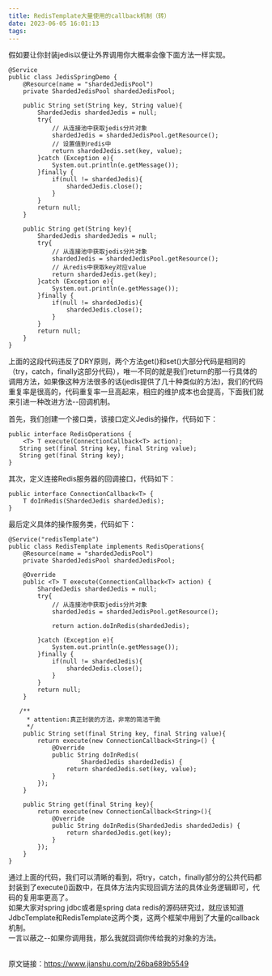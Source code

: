```yaml
---
title: RedisTemplate大量使用的callback机制（转）
date: 2023-06-05 16:01:13
tags:
---
```


假如要让你封装jedis以便让外界调用你大概率会像下面方法一样实现。

    @Service
    public class JedisSpringDemo {
        @Resource(name = "shardedJedisPool")
        private ShardedJedisPool shardedJedisPool;
        
        public String set(String key, String value){
            ShardedJedis shardedJedis = null;
            try{
                // 从连接池中获取jedis分片对象
                shardedJedis = shardedJedisPool.getResource();
                // 设置值到redis中
                return shardedJedis.set(key, value);
            }catch (Exception e){
                System.out.println(e.getMessage());
            }finally {
                if(null != shardedJedis){
                    shardedJedis.close();
                }
            }
            return null;
        }

        public String get(String key){
            ShardedJedis shardedJedis = null;
            try{
                // 从连接池中获取jedis分片对象
                shardedJedis = shardedJedisPool.getResource();
                // 从redis中获取key对应value
                return shardedJedis.get(key);
            }catch (Exception e){
                System.out.println(e.getMessage());
            }finally {
                if(null != shardedJedis){
                    shardedJedis.close();
                }
            }
            return null;
        }
    }

上面的这段代码违反了DRY原则，两个方法get()和set()大部分代码是相同的（try，catch，finally这部分代码），唯一不同的就是我们return的那一行具体的调用方法，如果像这种方法很多的话(jedis提供了几十种类似的方法)，我们的代码重复率是很高的，代码重复率一旦高起来，相应的维护成本也会提高，下面我们就来引进一种改进方法--回调机制。

<!--more-->

首先，我们创建一个接口类，该接口定义Jedis的操作，代码如下：

    public interface RedisOperations {
        <T> T execute(ConnectionCallback<T> action);
       String set(final String key, final String value);
       String get(final String key);
    }

其次，定义连接Redis服务器的回调接口，代码如下：

    public interface ConnectionCallback<T> {
        T doInRedis(ShardedJedis shardedJedis);
    }

最后定义具体的操作服务类，代码如下：

    @Service("redisTemplate")
    public class RedisTemplate implements RedisOperations{
        @Resource(name = "shardedJedisPool")
        private ShardedJedisPool shardedJedisPool;
        
        @Override
        public <T> T execute(ConnectionCallback<T> action) {
            ShardedJedis shardedJedis = null;
            try{
                // 从连接池中获取jedis分片对象
                shardedJedis = shardedJedisPool.getResource();
                
                return action.doInRedis(shardedJedis);
                
            }catch (Exception e){
                System.out.println(e.getMessage());
            }finally {
                if(null != shardedJedis){
                    shardedJedis.close();
                }
            }
            return null;
        }
        
       /**
         * attention:真正封装的方法，非常的简洁干脆
         */
        public String set(final String key, final String value){
            return execute(new ConnectionCallback<String>() {
                @Override
                public String doInRedis(
                        ShardedJedis shardedJedis) {
                    return shardedJedis.set(key, value);
                }
            });
        }
        
        public String get(final String key){
            return execute(new ConnectionCallback<String>(){
                @Override
                public String doInRedis(ShardedJedis shardedJedis) {
                    return shardedJedis.get(key);
                }
            });
        }
    }

通过上面的代码，我们可以清晰的看到，将try，catch，finally部分的公共代码都封装到了execute()函数中，在具体方法内实现回调方法的具体业务逻辑即可，代码的复用率更高了。\
如果大家对spring jdbc或者是spring data redis的源码研究过，就应该知道JdbcTemplate和RedisTemplate这两个类，这两个框架中用到了大量的callback机制。\
一言以蔽之--如果你调用我，那么我就回调你传给我的对象的方法。

\
原文链接：<https://www.jianshu.com/p/26ba689b5549>
